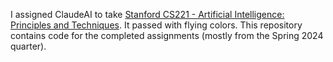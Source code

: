 I assigned ClaudeAI to take [Stanford CS221 - Artificial Intelligence: Principles and Techniques](https://stanford-cs221.github.io/autumn2024/). It passed with flying colors.
This repository contains code for the completed assignments (mostly from the Spring 2024 quarter).
